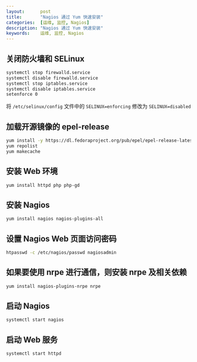 ```yaml
---
layout:      post
title:       "Nagios 通过 Yum 快速安装"
categories:  [运维, 监控, Nagios]
description: "Nagios 通过 Yum 快速安装"
keywords:    运维, 监控, Nagios
---
```


## 关闭防火墙和 SELinux

``` sh
systemctl stop firewalld.service
systemctl disable firewalld.service
systemctl stop iptables.service
systemctl disable iptables.service
setenforce 0
```

将 `/etc/selinux/config` 文件中的 `SELINUX=enforcing` 修改为 `SELINUX=disabled`

## 加载开源镜像的 epel-release

``` sh
yum install -y https://dl.fedoraproject.org/pub/epel/epel-release-latest-7.noarch.rpm
yum repolist
yum makecache
```

## 安装 Web 环境

``` sh
yum install httpd php php-gd
```

## 安装 Nagios

``` sh
yum install nagios nagios-plugins-all
```

## 设置 Nagios Web 页面访问密码

``` sh
htpasswd -c /etc/nagios/passwd nagiosadmin
```

## 如果要使用 nrpe 进行通信，则安装 nrpe 及相关依赖

``` sh
yum install nagios-plugins-nrpe nrpe
```

## 启动 Nagios

``` sh
systemctl start nagios
```

## 启动 Web 服务

``` sh
systemctl start httpd
```


